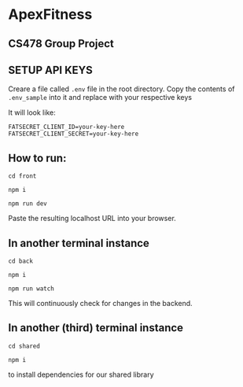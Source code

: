 # ApexFitness
## CS478 Group Project

## SETUP API KEYS
Creare a file called `.env` file in the root directory. Copy the contents of `.env_sample` into it and replace with your respective keys

It will look like:
```
FATSECRET_CLIENT_ID=your-key-here
FATSECRET_CLIENT_SECRET=your-key-here
```


## How to run: 
`cd front`

`npm i`

`npm run dev`

Paste the resulting localhost URL into your browser. 

## In another terminal instance

`cd back`

`npm i`

`npm run watch`

This will continuously check for changes in the backend.

## In another (third) terminal instance
`cd shared`

`npm i`

to install dependencies for our shared library